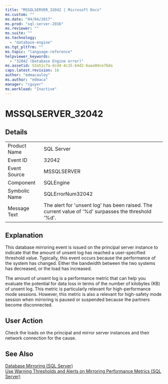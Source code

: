 ```yaml
---
title: "MSSQLSERVER_32042 | Microsoft Docs"
ms.custom: ""
ms.date: "04/04/2017"
ms.prod: "sql-server-2016"
ms.reviewer: ""
ms.suite: ""
ms.technology: 
  - "database-engine"
ms.tgt_pltfrm: ""
ms.topic: "language-reference"
helpviewer_keywords: 
  - "32042 (Database Engine error)"
ms.assetid: 53a51c7a-dcd4-4c15-b4d2-6aaa9dce76da
caps.latest.revision: 16
author: "edmacauley"
ms.author: "edmaca"
manager: "cguyer"
ms.workload: "Inactive"
---
```

# MSSQLSERVER_32042
  
## Details  
  
|||  
|-|-|  
|Product Name|SQL Server|  
|Event ID|32042|  
|Event Source|MSSQLSERVER|  
|Component|SQLEngine|  
|Symbolic Name|SQLErrorNum32042|  
|Message Text|The alert for 'unsent log' has been raised. The current value of '%d' surpasses the threshold '%d'.|  
  
## Explanation  
This database mirroring event is issued on the principal server instance to indicate that the amount of unsent log has reached a user-specified threshold value. Typically, this event occurs because the performance of the system has changed. Either the bandwidth between the two systems has decreased, or the load has increased.  
  
The amount of unsent log is a performance metric that can help you evaluate the potential for data loss in terms of the number of kilobytes (KB) of unsent log. This metric is particularly relevant for high-performance mode sessions. However, this metric is also a relevant for high-safety mode session when mirroring is paused or suspended because the partners become disconnected.  
  
## User Action  
Check the loads on the principal and mirror server instances and their network connection for the cause.  
  
## See Also  
[Database Mirroring &#40;SQL Server&#41;](~/database-engine/database-mirroring/database-mirroring-sql-server.md)  
[Use Warning Thresholds and Alerts on Mirroring Performance Metrics &#40;SQL Server&#41;](~/database-engine/database-mirroring/use-warning-thresholds-and-alerts-on-mirroring-performance-metrics-sql-server.md)  
  
